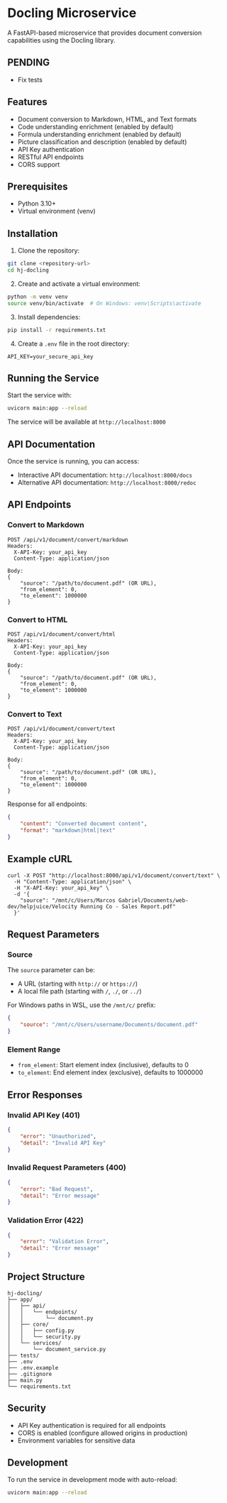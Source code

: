 # Docling Microservice

A FastAPI-based microservice that provides document conversion capabilities using the Docling library.


## PENDING
- Fix tests

## Features

- Document conversion to Markdown, HTML, and Text formats
- Code understanding enrichment (enabled by default)
- Formula understanding enrichment (enabled by default)
- Picture classification and description (enabled by default)
- API Key authentication
- RESTful API endpoints
- CORS support

## Prerequisites

- Python 3.10+
- Virtual environment (venv)

## Installation

1. Clone the repository:
```bash
git clone <repository-url>
cd hj-docling
```

2. Create and activate a virtual environment:
```bash
python -m venv venv
source venv/bin/activate  # On Windows: venv\Scripts\activate
```

3. Install dependencies:
```bash
pip install -r requirements.txt
```

4. Create a `.env` file in the root directory:
```env
API_KEY=your_secure_api_key
```

## Running the Service

Start the service with:
```bash
uvicorn main:app --reload
```

The service will be available at `http://localhost:8000`

## API Documentation

Once the service is running, you can access:
- Interactive API documentation: `http://localhost:8000/docs`
- Alternative API documentation: `http://localhost:8000/redoc`

## API Endpoints

### Convert to Markdown
```http
POST /api/v1/document/convert/markdown
Headers:
  X-API-Key: your_api_key
  Content-Type: application/json

Body:
{
    "source": "/path/to/document.pdf" (OR URL),
    "from_element": 0,
    "to_element": 1000000
}
```

### Convert to HTML
```http
POST /api/v1/document/convert/html
Headers:
  X-API-Key: your_api_key
  Content-Type: application/json

Body:
{
    "source": "/path/to/document.pdf" (OR URL),
    "from_element": 0,
    "to_element": 1000000
}
```

### Convert to Text
```http
POST /api/v1/document/convert/text
Headers:
  X-API-Key: your_api_key
  Content-Type: application/json

Body:
{
    "source": "/path/to/document.pdf" (OR URL),
    "from_element": 0,
    "to_element": 1000000
}
```

Response for all endpoints:
```json
{
    "content": "Converted document content",
    "format": "markdown|html|text"
}
```

## Example cURL

```
curl -X POST "http://localhost:8000/api/v1/document/convert/text" \
  -H "Content-Type: application/json" \
  -H "X-API-Key: your_api_key" \
  -d '{
    "source": "/mnt/c/Users/Marcos Gabriel/Documents/web-dev/helpjuice/Velocity Running Co - Sales Report.pdf"
  }'
```

## Request Parameters

### Source
The `source` parameter can be:
- A URL (starting with `http://` or `https://`)
- A local file path (starting with `/`, `./`, or `../`)

For Windows paths in WSL, use the `/mnt/c/` prefix:
```json
{
    "source": "/mnt/c/Users/username/Documents/document.pdf"
}
```

### Element Range
- `from_element`: Start element index (inclusive), defaults to 0
- `to_element`: End element index (exclusive), defaults to 1000000

## Error Responses

### Invalid API Key (401)
```json
{
    "error": "Unauthorized",
    "detail": "Invalid API Key"
}
```

### Invalid Request Parameters (400)
```json
{
    "error": "Bad Request",
    "detail": "Error message"
}
```

### Validation Error (422)
```json
{
    "error": "Validation Error",
    "detail": "Error message"
}
```

## Project Structure

```
hj-docling/
├── app/
│   ├── api/
│   │   └── endpoints/
│   │       └── document.py
│   ├── core/
│   │   ├── config.py
│   │   └── security.py
│   └── services/
│       └── document_service.py
├── tests/
├── .env
├── .env.example
├── .gitignore
├── main.py
└── requirements.txt
```

## Security

- API Key authentication is required for all endpoints
- CORS is enabled (configure allowed origins in production)
- Environment variables for sensitive data

## Development

To run the service in development mode with auto-reload:
```bash
uvicorn main:app --reload
```